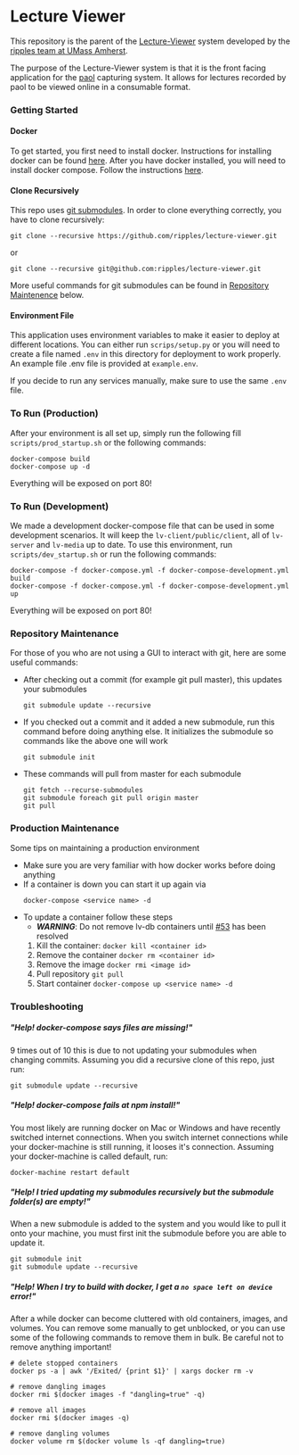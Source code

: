 # Lecture Viewer
This repository is the parent of the [Lecture-Viewer](https://github.com/ripples/lecture-viewer) system developed by the [ripples team at UMass Amherst](https://github.com/ripples).

The purpose of the Lecture-Viewer system is that it is the front facing application for the [paol](https://github.com/ripples/paol) capturing system.
It allows for lectures recorded by paol to be viewed online in a consumable format.


### Getting Started
#### Docker
To get started, you first need to install docker. Instructions for installing docker can be found [here](https://docs.docker.com/engine/installation/).
After you have docker installed, you will need to install docker compose. Follow the instructions [here](https://docs.docker.com/compose/install/).


#### Clone Recursively
This repo uses [git submodules](https://git-scm.com/book/en/v2/Git-Tools-Submodules). In order to clone everything correctly, you have to clone recursively:
```
git clone --recursive https://github.com/ripples/lecture-viewer.git
```
or
```
git clone --recursive git@github.com:ripples/lecture-viewer.git
```
More useful commands for git submodules can be found in [Repository Maintenence](#repository-maintenance) below.


#### Environment File
This application uses environment variables to make it easier to deploy at different locations.
You can either run `scrips/setup.py` or you will need to create a file named `.env` in this directory for deployment to work properly.
An example file .env file is provided at `example.env`.

If you decide to run any services manually, make sure to use the same `.env` file.


### To Run (Production)
After your environment is all set up, simply run the following fill `scripts/prod_startup.sh` or the following commands:
```
docker-compose build
docker-compose up -d
```
Everything will be exposed on port 80!


### To Run (Development)
We made a development docker-compose file that can be used in some development scenarios.
It will keep the `lv-client/public/client`, all of `lv-server` and `lv-media` up to date.
To use this environment, run `scripts/dev_startup.sh` or run the following commands:
```
docker-compose -f docker-compose.yml -f docker-compose-development.yml build
docker-compose -f docker-compose.yml -f docker-compose-development.yml up
```
Everything will be exposed on port 80!


### Repository Maintenance
For those of you who are not using a GUI to interact with git, here are some useful commands:
 * After checking out a commit (for example git pull master), this updates your submodules
    ```
    git submodule update --recursive
    ```

 * If you checked out a commit and it added a new submodule, run this command before doing anything else. 
 It initializes the submodule so commands like the above one will work
    ```
    git submodule init
    ```

 * These commands will pull from master for each submodule
    ```
    git fetch --recurse-submodules
    git submodule foreach git pull origin master
    git pull
    ```


### Production Maintenance
Some tips on maintaining a production environment
 * Make sure you are very familiar with how docker works before doing anything
 * If a container is down you can start it up again via
    ```
    docker-compose <service name> -d
    ```
 * To update a container follow these steps
    * **_WARNING_**: Do not remove lv-db containers until [#53](/../../issues/53) has been resolved
    1. Kill the container: `docker kill <container id>`
    2. Remove the container `docker rm <container id>`
    3. Remove the image `docker rmi <image id>`
    4. Pull repository `git pull`
    5. Start container `docker-compose up <service name> -d`


### Troubleshooting
##### "Help! docker-compose says files are missing!"
9 times out of 10 this is due to not updating your submodules when changing commits. Assuming you did a recursive clone of this repo, just run:
```
git submodule update --recursive
```


##### "Help! docker-compose fails at npm install!"
You most likely are running docker on Mac or Windows and have recently switched internet connections. When you switch internet connections while your docker-machine is still running, it looses it's connection. Assuming your docker-machine is called default, run:
```
docker-machine restart default
```


##### "Help! I tried updating my submodules recursively but the submodule folder(s) are empty!"
When a new submodule is added to the system and you would like to pull it onto your machine, you must first init the submodule before you are able to update it.
```
git submodule init
git submodule update --recursive
```


##### "Help! When I try to build with docker, I get a `no space left on device` error!"
After a while docker can become cluttered with old containers, images, and volumes. You can remove some manually to get unblocked, or you can use some of the following commands to remove them in bulk. Be careful not to remove anything important!
```
# delete stopped containers
docker ps -a | awk '/Exited/ {print $1}' | xargs docker rm -v

# remove dangling images
docker rmi $(docker images -f "dangling=true" -q)

# remove all images
docker rmi $(docker images -q)

# remove dangling volumes
docker volume rm $(docker volume ls -qf dangling=true)
```
